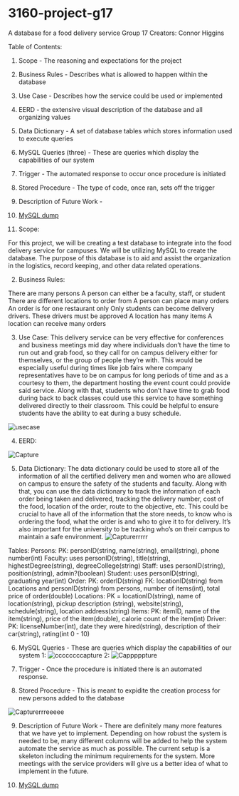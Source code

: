 # 3160-project-g17
A database for a food delivery service
Group 17 Creators: Connor Higgins

Table of Contents:

1. Scope - The reasoning and expectations for the project
2. Business Rules - Describes what is allowed to happen within the database
3. Use Case - Describes how the service could be used or implemented
4. EERD - the extensive visual description of the database and all organizing values
5. Data Dictionary - A set of database tables which stores information used to execute queries
6. MySQL Queries (three) - These are queries which display the capabilities of our system 
7. Trigger - The automated response to occur once procedure is initiated
8. Stored Procedure - The type of code, once ran, sets off the trigger
9. Description of Future Work - 
10. [MySQL dump](https://github.com/chiggi25/3160-project-g17/tree/master/project)

1. Scope: 

For this project, we will be creating a test database to integrate into the food delivery service for campuses. We will be utilizing MySQL to create the database. The purpose of this database is to aid and assist the organization in the logistics, record keeping, and other data related operations.

2. Business Rules:

There are many persons
A person can either be a faculty, staff, or student
There are different locations to order from
A person can place many orders
An order is for one restaurant only
Only students can become delivery drivers. These drivers must be approved
A location has many items
A location can receive many orders

3. Use Case: 
	This delivery service can be very effective for conferences and business meetings mid day where individuals don’t have the time to run out and grab food, so they call for on campus delivery either for themselves, or the group of people they’re with. This would be especially useful during times like job fairs where company representatives have to be on campus for long periods of time and as a courtesy to them, the department hosting the event count could provide said service. Along with that, students who don’t have time to grab food during back to back classes could use this service to have something delivered directly to their classroom. This could be helpful to ensure students have the ability to eat during a busy schedule.

![usecase](https://user-images.githubusercontent.com/46718667/78734337-ffbbe700-7915-11ea-988a-d1167049d574.JPG)

4. EERD:

![Capture](https://user-images.githubusercontent.com/46718667/79292146-6608b280-7e9e-11ea-8e94-5b569449dc67.JPG)

5. Data Dictionary: 
The data dictionary could be used to store all of the information of all the certified delivery men and women who are allowed on campus to ensure the safety of the students and faculty. Along with that, you can use the data dictionary to track the information of each order being taken and delivered, tracking the delivery number, cost of the food, location of the order, route to the objective, etc. This could be crucial to have all of the information that the store needs, to know who is ordering the food, what the order is and who to give it to for delivery. It’s also important for the university to be tracking who’s on their campus to maintain a safe environment.
![Capturerrrrr](https://user-images.githubusercontent.com/46718667/79292246-a5370380-7e9e-11ea-9412-b10227a7a64a.JPG)

Tables: 
Persons: PK: personID(string, name(string), email(string), phone number(int)
Faculty: uses personID(string), title(string), highestDegree(string), degreeCollege(string)
Staff: uses personID(string), position(string), admin?(boolean)
Student: uses personID(string), graduating year(int)
Order: PK: orderID(string) FK: locationID(string) from Locations and personID(string) from persons, number of items(int), total price of order(double)
Locations: PK = locationID(string), name of location(string), pickup description (string), website(string), schedule(string), location address(string)
Items: PK: itemID, name of the item(string), price of the item(double), calorie count of the item(int)
Driver: PK: licenseNumber(int), date they were hired(string), description of their car(string), rating(int 0 - 10)

6. MySQL Queries - These are queries which display the capabilities of our system 
1:
![ccccccccapture](https://user-images.githubusercontent.com/46718667/81115289-776b3a80-8ef1-11ea-8f47-c6827a44c236.JPG)
2:
![Capppppture](https://user-images.githubusercontent.com/46718667/81120833-750dde00-8efb-11ea-8015-1cb1ff43e4db.JPG)

7. Trigger - Once the procedure is initiated there is an automated response. 

8. Stored Procedure - This is meant to expidite the creation process for new persons added to the database

![Capturerrreeeee](https://user-images.githubusercontent.com/46718667/81114929-e98f4f80-8ef0-11ea-8bb6-a3a642bdf8f9.JPG)


9. Description of Future Work - There are definitely many more features that we have yet to implement. Depending on how robust the system is needed to be, many different columns will be added to help the system automate the service as much as possible. The current setup is a skeleton including the minimum requirements for the system. More meetings with the service providers will give us a better idea of what to implement in the future.

10. [MySQL dump](https://github.com/chiggi25/3160-project-g17/tree/master/project)
